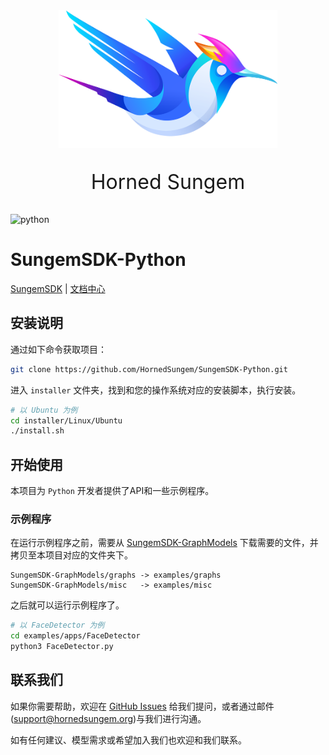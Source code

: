 <div align="center">
    <a href="http://hornedsungem.org/">
        <img src="https://raw.githubusercontent.com/HornedSungem/SungemSDK/master/logo/logo.png" style="max-height:220px"/>
    </a>
    <p style="font-size:xx-large">Horned Sungem</p>
</div>

![python](https://img.shields.io/badge/python-3.x-blue.svg)

# SungemSDK-Python

[SungemSDK] | [文档中心][Documentation]

## 安装说明

通过如下命令获取项目：

```bash
git clone https://github.com/HornedSungem/SungemSDK-Python.git
```

进入 `installer` 文件夹，找到和您的操作系统对应的安装脚本，执行安装。

```bash
# 以 Ubuntu 为例
cd installer/Linux/Ubuntu
./install.sh
```

## 开始使用

本项目为 `Python` 开发者提供了API和一些示例程序。

### 示例程序

在运行示例程序之前，需要从 [SungemSDK-GraphModels][] 下载需要的文件，并拷贝至本项目对应的文件夹下。

```
SungemSDK-GraphModels/graphs -> examples/graphs
SungemSDK-GraphModels/misc   -> examples/misc
```

之后就可以运行示例程序了。

```bash
# 以 FaceDetector 为例
cd examples/apps/FaceDetector
python3 FaceDetector.py
```

## 联系我们

如果你需要帮助，欢迎在 [GitHub Issues][] 给我们提问，或者通过邮件(support@hornedsungem.org)与我们进行沟通。

如有任何建议、模型需求或希望加入我们也欢迎和我们联系。


[GitHub Issues]: https://github.com/HornedSungem/SungemSDK-Python/issues
[SungemSDK]: https://github.com/HornedSungem/SungemSDK
[Documentation]: https://hornedsungem.github.io/Docs
[SungemSDK-GraphModels]: https://github.com/HornedSungem/SungemSDK-GraphModels